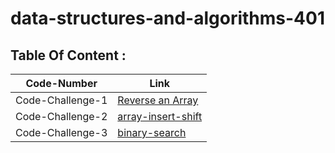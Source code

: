 # data-structures-and-algorithms-401

## Table Of Content :

| Code-Number           | Link                                                  |
| ----------------------| ----------------------------------------------------- |
| Code-Challenge-1      | [Reverse an Array](code-challenges/challenge-1.md)    |
| Code-Challenge-2      | [array-insert-shift](code-challenges/challenge-2.md)  |
| Code-Challenge-3      | [binary-search](code-challenges/challenge-3.md)       |


